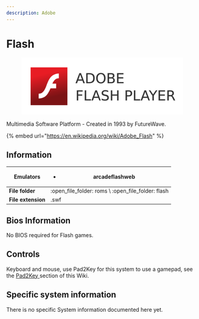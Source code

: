```yaml
---
description: Adobe
---
```


# Flash

<figure><img src="https://raw.githubusercontent.com/fabricecaruso/es-theme-carbon/52ff37c9e265587d006945a2ba695b5a962b3a3d/art/logos/flash.svg" alt=""><figcaption></figcaption></figure>

Multimedia Software Platform - Created in 1993 by FutureWave.

{% embed url="https://en.wikipedia.org/wiki/Adobe_Flash" %}

## Information

| **Emulators**      | <ul><li>arcadeflashweb</li></ul>                       |
| ------------------ | ------------------------------------------------------ |
| **File folder**    | :open\_file\_folder: roms \ :open\_file\_folder: flash |
| **File extension** | .swf                                                   |

## Bios Information

No BIOS required for Flash games.

## Controls

Keyboard and mouse, use Pad2Key for this system to use a gamepad, see the [Pad2Key ](../../../controllers/pad2key.md)section of this Wiki.

## Specific system information

There is no specific System information documented here yet.

